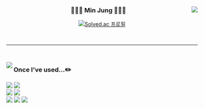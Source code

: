 <div align="center">
  
  <img align="right" src="https://github-readme-stats.vercel.app/api?username=3sally&show_icons=true&theme=dracula&hide="/>
 
  ### 👩🏻‍💻 Min Jung 👩🏻‍💻
 [![Solved.ac
프로필](http://mazassumnida.wtf/api/v2/generate_badge?boj=3sally)](https://solved.ac/3sally)
<!--   <a href="https://solved.ac/3sally"><img src="http://mazassumnida.wtf/api/mini/generate_badge?boj=3sally"/></a> -->
<!--  ---

 <a href="https://amused-viper-137.notion.site/About-MinJung-be0a2f1f0df14bdbaf4bb7a3d5fcb3e9"><img src="https://img.shields.io/badge/Notion-ffffff?style=flat-square&logo=notion&logoColor=black"/></a> 👈 포트폴리오 
  -->
 
 <br>
 
</div>
  
 ---
 
 <br>
 
<a href="https://suave-lilac-075.notion.site/b1ac3609f8a946c3a1939b5d46211e44?v=cc0f75ec13e54868a33bb57336fb9ee8"><img align="left" src="https://github-readme-stats.vercel.app/api/top-langs/?username=3sally&theme=dracula&exclude_repo=Computer-Science-Engineering&layout=compact&langs_count=10"/></a>
 
<div align="left">
 
### Once I've used...✏️

<img src="https://img.shields.io/badge/Java-007396?style=flat-square&logo=java&logoColor=white"/></a>
<img src="https://img.shields.io/badge/JavaScript-F7DF1E?style=flat-square&logo=javascript&logoColor=white"/></a>
<br>
<img src="https://img.shields.io/badge/VisualStudioCode-007ACC?style=flat-square&logo=visualstudiocode&logoColor=white"/>
<img src="https://img.shields.io/badge/Eclipse-2C2255?style=flat-square&logo=eclipse&logoColor=white"/>
<br>
<img src="https://img.shields.io/badge/GitHub-181717?style=flat-square&logo=github&logoColor=white"/>
<img src="https://img.shields.io/badge/Figma-F24E1E?style=flat-square&logo=figma&logoColor=white"/>
<img src="https://img.shields.io/badge/Notion-000000?style=flat-square&logo=notion&logoColor=white"/>
